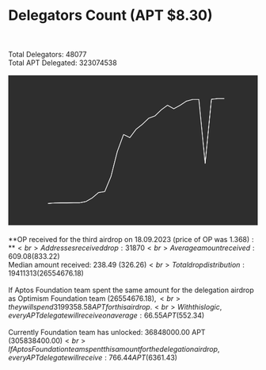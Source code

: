 # Delegators Count (APT $8.30)<br><br>
Total Delegators: 48077<br>
Total APT Delegated: 323074538<br><br>
![Delegators Plot](delegators_plot.png)<br><br>
**OP received for the third airdrop on 18.09.2023 (price of OP was $1.368):**<br>
Addresses received drop: 31870<br>
Average amount received: 609.08 ($833.22)<br>
Median amount received: 238.49 ($326.26)<br>
Total drop distribution: 19411313 ($26554676.18)<br><br>
If Aptos Foundation team spent the same amount for the delegation airdrop as Optimism Foundation team ($26554676.18),<br>
they will spend 3199358.58 APT for this airdrop.<br>
With this logic, every APT delegate will receive on average: 66.55 APT ($552.34)<br><br>
Currently Foundation team has unlocked: 36848000.00 APT ($305838400.00)<br>
If Aptos Foundation team spent this amount for the delegation airdrop, every APT delegate will receive : 766.44 APT ($6361.43)<br>
